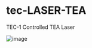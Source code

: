 # tec-LASER-TEA
TEC-1 Controlled TEA Laser


![image](https://user-images.githubusercontent.com/58069246/212795343-eadf804e-8570-4d21-a979-419e660df158.png)


